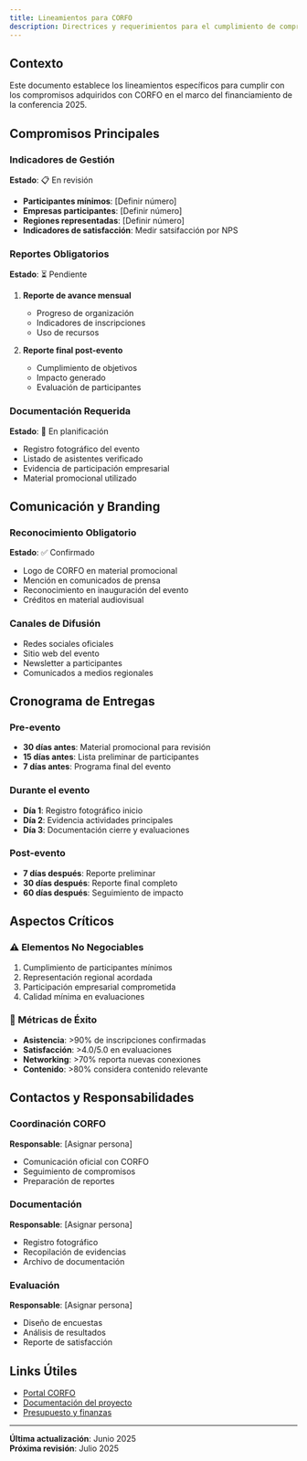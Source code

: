 ```yaml
---
title: Lineamientos para CORFO
description: Directrices y requerimientos para el cumplimiento de compromisos con CORFO
---
```


## Contexto

Este documento establece los lineamientos específicos para cumplir con los compromisos adquiridos con CORFO en el marco del financiamiento de la conferencia 2025.

## Compromisos Principales

### Indicadores de Gestión

**Estado**: 📋 En revisión

- **Participantes mínimos**: [Definir número]
- **Empresas participantes**: [Definir número]
- **Regiones representadas**: [Definir número]
- **Indicadores de satisfacción**: Medir satsifacción por NPS

### Reportes Obligatorios

**Estado**: ⏳ Pendiente

1. **Reporte de avance mensual**
   - Progreso de organización
   - Indicadores de inscripciones
   - Uso de recursos

2. **Reporte final post-evento**
   - Cumplimiento de objetivos
   - Impacto generado
   - Evaluación de participantes

### Documentación Requerida

**Estado**: 🚧 En planificación

- Registro fotográfico del evento
- Listado de asistentes verificado
- Evidencia de participación empresarial
- Material promocional utilizado

## Comunicación y Branding

### Reconocimiento Obligatorio

**Estado**: ✅ Confirmado

- Logo de CORFO en material promocional
- Mención en comunicados de prensa
- Reconocimiento en inauguración del evento
- Créditos en material audiovisual

### Canales de Difusión

- Redes sociales oficiales
- Sitio web del evento
- Newsletter a participantes
- Comunicados a medios regionales

## Cronograma de Entregas

### Pre-evento

- **30 días antes**: Material promocional para revisión
- **15 días antes**: Lista preliminar de participantes
- **7 días antes**: Programa final del evento

### Durante el evento

- **Día 1**: Registro fotográfico inicio
- **Día 2**: Evidencia actividades principales
- **Día 3**: Documentación cierre y evaluaciones

### Post-evento

- **7 días después**: Reporte preliminar
- **30 días después**: Reporte final completo
- **60 días después**: Seguimiento de impacto

## Aspectos Críticos

### ⚠️ Elementos No Negociables

1. Cumplimiento de participantes mínimos
2. Representación regional acordada
3. Participación empresarial comprometida
4. Calidad mínima en evaluaciones

### 🎯 Métricas de Éxito

- **Asistencia**: >90% de inscripciones confirmadas
- **Satisfacción**: >4.0/5.0 en evaluaciones
- **Networking**: >70% reporta nuevas conexiones
- **Contenido**: >80% considera contenido relevante

## Contactos y Responsabilidades

### Coordinación CORFO

**Responsable**: [Asignar persona]
- Comunicación oficial con CORFO
- Seguimiento de compromisos
- Preparación de reportes

### Documentación

**Responsable**: [Asignar persona]
- Registro fotográfico
- Recopilación de evidencias
- Archivo de documentación

### Evaluación

**Responsable**: [Asignar persona]
- Diseño de encuestas
- Análisis de resultados
- Reporte de satisfacción

## Links Útiles

- [Portal CORFO](https://www.corfo.cl)
- [Documentación del proyecto](/recursos/operativo/overview)
- [Presupuesto y finanzas](/areas/finanzas/overview)

---

**Última actualización**: Junio 2025  
**Próxima revisión**: Julio 2025